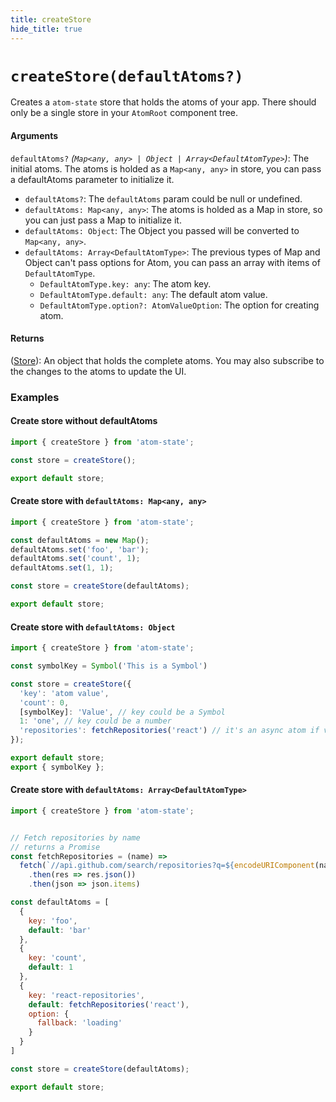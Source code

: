 ```yaml
---
title: createStore
hide_title: true
---
```


# `createStore(defaultAtoms?)`

Creates a `atom-state` store that holds the atoms of your app. There should only be a single store in your `AtomRoot` component tree.

#### Arguments

`defaultAtoms?` _(`Map<any, any> | Object | Array<DefaultAtomType>`)_: The initial atoms. The atoms is holded as a `Map<any, any>` in store, you can pass a defaultAtoms parameter to initialize it.

- `defaultAtoms?`: The `defaultAtoms` param could be null or undefined.
- `defaultAtoms: Map<any, any>`: The atoms is holded as a Map in store, so you can just pass a Map to initialize it.
- `defaultAtoms: Object`: The Object you passed will be converted to `Map<any, any>`.
- `defaultAtoms: Array<DefaultAtomType>`: The previous types of Map and Object can't pass options for Atom, you can pass an array with items of `DefaultAtomType`.
  - `DefaultAtomType.key: any`: The atom key.
  - `DefaultAtomType.default: any`: The default atom value.
  - `DefaultAtomType.option?: AtomValueOption`: The option for creating atom.

#### Returns

([Store](store)): An object that holds the complete atoms. You may also subscribe to the changes to the atoms to update the UI.

### Examples

#### Create store without defaultAtoms

```js
import { createStore } from 'atom-state';

const store = createStore();

export default store;
```

#### Create store with `defaultAtoms: Map<any, any>`

```js
import { createStore } from 'atom-state';

const defaultAtoms = new Map();
defaultAtoms.set('foo', 'bar');
defaultAtoms.set('count', 1);
defaultAtoms.set(1, 1);

const store = createStore(defaultAtoms);

export default store;
```

#### Create store with `defaultAtoms: Object`

```js
import { createStore } from 'atom-state';

const symbolKey = Symbol('This is a Symbol')

const store = createStore({
  'key': 'atom value',
  'count': 0,
  [symbolKey]: 'Value', // key could be a Symbol
  1: 'one', // key could be a number
  'repositories': fetchRepositories('react') // it's an async atom if value is a Promise
});

export default store;
export { symbolKey };
```

#### Create store with `defaultAtoms: Array<DefaultAtomType>`

```js
import { createStore } from 'atom-state';


// Fetch repositories by name
// returns a Promise
const fetchRepositories = (name) =>
  fetch(`//api.github.com/search/repositories?q=${encodeURIComponent(name)}`)
    .then(res => res.json())
    .then(json => json.items)

const defaultAtoms = [
  {
    key: 'foo',
    default: 'bar'
  },
  {
    key: 'count',
    default: 1
  },
  {
    key: 'react-repositories',
    default: fetchRepositories('react'),
    option: {
      fallback: 'loading'
    }
  }
]

const store = createStore(defaultAtoms);

export default store;
```
